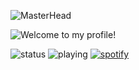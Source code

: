![MasterHead](https://raw.githubusercontent.com/number0x0001/number0x0001/main/827020538.jpg)


![Welcome to my profile!](https://cdn-images-1.medium.com/max/1600/1*g3zcRSjUu50p7_1brc9c2Q.gif)

![status](https://dev.discordprofiles.me/badge/status/778333176861949953?simple=true)
![playing](https://dev.discordprofiles.me/badge/playing/778333176861949953)
[![spotify](https://dev.discordprofiles.me/badge/spotify/778333176861949953)](https://dev.discordprofiles.me/openspotify/778333176861949953)
                                                         
<!-- [![number0x01's github stats](https://github-readme-stats.vercel.app/api?username=number0x01&count_private=true&show_icons=true&theme=radical&hide_rank=false)](https://github.com/anuraghazra/github-readme-stats) -->

<!--
**number0x0001/number0x0001** is a ✨ _special_ ✨ repository because its `README.md` (this file) appears on your GitHub profile.

Here are some ideas to get you started:

- 🔭 I’m currently working on ...
- 🌱 I’m currently learning ...
- 👯 I’m looking to collaborate on ...
- 🤔 I’m looking for help with ...
- 💬 Ask me about ...
- 📫 How to reach me: ...
- 😄 Pronouns: ...
- ⚡ Fun fact: ...
-->
